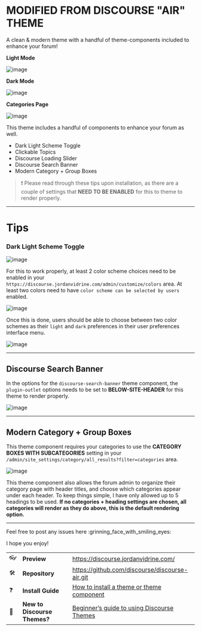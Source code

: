 <!-- Describe this theme/component in one or two sentences -->

# MODIFIED FROM DISCOURSE "AIR" THEME

A clean & modern theme with a handful of theme-components included to enhance your forum!

<!-- Add screenshots (if applicable) -->

**Light Mode**

![image](https://user-images.githubusercontent.com/5862206/214545439-85410d82-9565-4e00-8b23-b2d69a0ee1eb.png)

**Dark Mode**

![image](https://user-images.githubusercontent.com/5862206/214545506-f44d6165-4f79-416e-a89c-548482d04cea.png)

**Categories Page**

![image](https://user-images.githubusercontent.com/5862206/214545568-76d38925-55a6-4359-b1c6-bf1010706132.png)

This theme includes a handful of components to enhance your forum as well.

- Dark Light Scheme Toggle
- Clickable Topics
- Discourse Loading Slider
- Discourse Search Banner
- Modern Category + Group Boxes

> :exclamation: Please read through these tips upon installation, as there are a couple of settings that **NEED TO BE ENABLED** for this to theme to render properly.

---

# Tips

### Dark Light Scheme Toggle

![image](https://user-images.githubusercontent.com/5862206/214545622-af847fa5-b4ae-4308-9fe2-ddd66eb62cc8.png)

For this to work properly, at least 2 color scheme choices need to be enabled in your `https://discourse.jordanvidrine.com/admin/customize/colors` area. At least two colors need to have `color scheme can be selected by users` enabled.

![image](https://user-images.githubusercontent.com/5862206/214545647-e0544474-b6bf-4b9c-8c64-6a8bfa6ba83a.png)

Once this is done, users should be able to choose between two color schemes as their `light` and `dark` preferences in their user preferences interface menu.

![image](https://user-images.githubusercontent.com/5862206/214545707-170a6b88-8ccd-4d31-af59-f0834a4fad3c.png)

---

## Discourse Search Banner

In the options for the `discourse-search-banner` theme component, the `plugin-outlet` options needs to be set to **BELOW-SITE-HEADER** for this theme to render properly.

![image](https://user-images.githubusercontent.com/5862206/214545774-ed8f1322-9a95-4958-bba0-adf7ff6dea3f.png)

---

## Modern Category + Group Boxes

This theme component requires your categories to use the **CATEGORY BOXES WITH SUBCATEGORIES** setting in your `/admin/site_settings/category/all_results?filter=categories` area.

![image](https://user-images.githubusercontent.com/5862206/214545903-c4bd61b9-1893-48e0-84e7-502efc26c46d.png)

This theme component also allows the forum admin to organize their category page with header titles, and choose which categories appear under each header. To keep things simple, I have only allowed up to 5 headings to be used. **If no categories + heading settings are chosen, all categories will render as they do above, this is the default rendering option.**

---

Feel free to post any issues here :grinning_face_with_smiling_eyes:

I hope you enjoy!

|                     |                              |                                                                                                                             |
| ------------------- | ---------------------------- | --------------------------------------------------------------------------------------------------------------------------- |
| :eyeglasses:        | **Preview**                  | https://discourse.jordanvidrine.com/                                                                                        |
| :hammer_and_wrench: | **Repository**               | https://github.com/discourse/discourse-air.git                                                                              |
| :question:          | **Install Guide**            | [How to install a theme or theme component](https://meta.discourse.org/t/how-do-i-install-a-theme-or-theme-component/63682) |
| :open_book:         | **New to Discourse Themes?** | [Beginner’s guide to using Discourse Themes](https://meta.discourse.org/t/beginners-guide-to-using-discourse-themes/91966)  |
